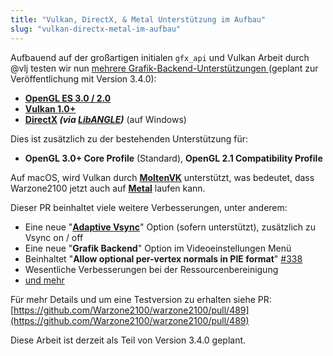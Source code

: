 ```yaml
---
title: "Vulkan, DirectX, & Metal Unterstützung im Aufbau"
slug: "vulkan-directx-metal-im-aufbau"
---
```


Aufbauend auf der großartigen initialen `gfx_api` und Vulkan Arbeit durch @vlj testen wir nun [ mehrere Grafik-Backend-Unterstützungen ](https://github.com/Warzone2100/warzone2100/pull/489) (geplant zur Veröffentlichung mit Version 3.4.0):

- **[OpenGL ES 3.0 / 2.0](https://en.wikipedia.org/wiki/OpenGL_ES)**
- **[Vulkan 1.0+](https://en.wikipedia.org/wiki/Vulkan_(API))**
- **[DirectX](https://en.wikipedia.org/wiki/DirectX) _(via [LibANGLE](https://en.wikipedia.org/wiki/ANGLE_(software)))_** (auf Windows)

Dies ist zusätzlich zu der bestehenden Unterstützung für:
- **OpenGL 3.0+ Core Profile** (Standard), **OpenGL 2.1 Compatibility Profile**

Auf macOS, wird Vulkan durch **[MoltenVK](https://github.com/KhronosGroup/MoltenVK)** unterstützt, was bedeutet, dass Warzone2100 jetzt auch auf **[Metal](https://en.wikipedia.org/wiki/Metal_(API))** laufen kann.

Dieser PR beinhaltet viele weitere Verbesserungen, unter anderem:
- Eine neue  "**[Adaptive Vsync](https://www.khronos.org/opengl/wiki/Swap_Interval#Adaptive_Vsync)**" Option (sofern unterstützt), zusätzlich zu Vsync on / off
- Eine neue "**Grafik Backend**" Option im Videoeinstellungen Menü
- Beinhaltet "**Allow optional per-vertex normals in PIE format**" [#338](https://github.com/Warzone2100/warzone2100/pull/338)
- Wesentliche Verbesserungen bei der Ressourcenbereinigung
- [und mehr](https://github.com/Warzone2100/warzone2100/pull/489)

Für mehr Details und um eine Testversion zu erhalten siehe PR: [https://github.com/Warzone2100/warzone2100/pull/489](https://github.com/Warzone2100/warzone2100/pull/489)

Diese Arbeit ist derzeit als Teil von Version 3.4.0 geplant.
